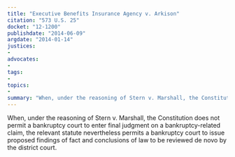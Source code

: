 ```yaml
---
title: "Executive Benefits Insurance Agency v. Arkison"
citation: "573 U.S. 25"
docket: "12-1200"
publishdate: "2014-06-09"
argdate: "2014-01-14"
justices:
- 
advocates:
- 
tags:
- 
topics:
- 
summary: "When, under the reasoning of Stern v. Marshall, the Constitution does not permit a bankruptcy court to enter final judgment on a bankruptcy-related claim, the relevant statute nevertheless permits a bankruptcy court to issue proposed findings of fact and conclusions of law to be reviewed de novo by the district court."
---
```

When, under the reasoning of Stern v. Marshall, the Constitution does not permit a bankruptcy court to enter final judgment on a bankruptcy-related claim, the relevant statute nevertheless permits a bankruptcy court to issue proposed findings of fact and conclusions of law to be reviewed de novo by the district court.


